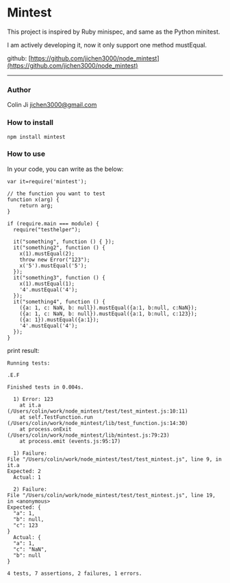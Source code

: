 # Mintest

This project is inspired by Ruby minispec, and same as the Python minitest.

I am actively developing it, now it only support one method mustEqual.

github: [https://github.com/jichen3000/node_mintest](https://github.com/jichen3000/node_mintest)

-----------------------

### Author

Colin Ji <jichen3000@gmail.com>


### How to install

    npm install mintest

### How to use
In your code, you can write as the below:


    var it=require('mintest');

    // the function you want to test
    function x(arg) {
        return arg;
    }

    if (require.main === module) {
      require("testhelper");

      it("something", function () { });
      it("something2", function () { 
        x(1).mustEqual(2);
        throw new Error("123");
        x('5').mustEqual('5');
      });
      it("something3", function () { 
        x(1).mustEqual(1);
        '4'.mustEqual('4');
      });
      it("something4", function () { 
        ({a: 1, c: NaN, b: null}).mustEqual({a:1, b:null, c:NaN});
        ({a: 1, c: NaN, b: null}).mustEqual({a:1, b:null, c:123});
        ({a: 1}).mustEqual({a:1});
        '4'.mustEqual('4');
      });
    }

print result:

    Running tests:

    .E.F

    Finished tests in 0.004s.

      1) Error: 123
        at it.a (/Users/colin/work/node_mintest/test/test_mintest.js:10:11)
        at self.TestFunction.run (/Users/colin/work/node_mintest/lib/test_function.js:14:30)
        at process.onExit (/Users/colin/work/node_mintest/lib/mintest.js:79:23)
        at process.emit (events.js:95:17)

      1) Failure:
    File "/Users/colin/work/node_mintest/test/test_mintest.js", line 9, in it.a
    Expected: 2
      Actual: 1

      2) Failure:
    File "/Users/colin/work/node_mintest/test/test_mintest.js", line 19, in <anonymous>
    Expected: {
      "a": 1,
      "b": null,
      "c": 123
    }
      Actual: {
      "a": 1,
      "c": "NaN",
      "b": null
    }

    4 tests, 7 assertions, 2 failures, 1 errors.